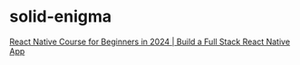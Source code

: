 # solid-enigma
[React Native Course for Beginners in 2024 | Build a Full Stack React Native App](https://www.youtube.com/watch?v=ZBCUegTZF7M)
